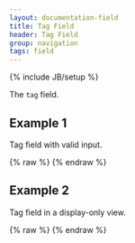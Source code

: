 ```yaml
---
layout: documentation-field
title: Tag Field
header: Tag Field
group: navigation
tags: field
---
```

{% include JB/setup %}

The ```tag``` field.

<!-- INCLUDE_API_DOCS: tag -->


## Example 1
<p>Tag field with valid input.</p>
<div id="field1"> </div>
{% raw %}
<script type="text/javascript" id="field1-script">
$("#field1").alpaca({
    "data": ["great","wonderful","ice cream"],
    "options": {
        "type": "tag"
    }
});
</script>
{% endraw %}


## Example 2
Tag field in a display-only view.
<div id="field2"> </div>
{% raw %}
<script type="text/javascript" id="field2-script">
    $("#field2").alpaca({
        "data": ["great","wonderful","ice cream"],
        "options": {
            "type": "tag"
        },
        "view": "bootstrap-display"
    });
</script>
{% endraw %}